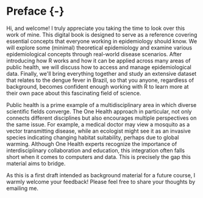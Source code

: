 # Preface {-}

Hi, and welcome! I truly appreciate you taking the time to look over this work of mine. This digital book is designed to serve as a reference covering essential concepts that everyone working in epidemiology should know. We will explore some (minimal) theoretical epidemiology and examine various epidemiological concepts through real-world disease scenarios. After introducing how R works and how it can be applied across many areas of public health, we will discuss how to access and manage epidemiological data. Finally, we'll bring everything together and study an extensive dataset that relates to the dengue fever in Brazil, so that you anyone, regardless of background, becomes confident enough working with R to learn more at their own pace about this fascinating field of science.

Public health is a prime example of a multidisciplinary area in which diverse scientific fields converge. The One Health approach in particular, not only connects different disciplines but also encourages multiple perspectives on the same issue. For example, a medical doctor may view a mosquito as a vector transmitting disease, while an ecologist might see it as an invasive species indicating changing habitat suitability, perhaps due to global warming. Although One Health experts recognize the importance of interdisciplinary collaboration and education, this integration often falls short when it comes to computers and data. This is precisely the gap this material aims to bridge.

As this is a first draft intended as background material for a future course, I warmly welcome your feedback! Please feel free to share your thoughts by emailing me.
